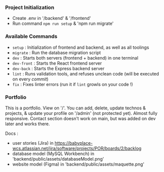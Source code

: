 ### Project Initialization

- Create .env in '/backend' & '/frontend'
- Run command `npm run setup` & 'npm run migrate'

### Available Commands

- `setup` : Initialization of frontend and backend, as well as all toolings
- `migrate` : Run the database migration script
- `dev` : Starts both servers (frontend + backend) in one terminal
- `dev-front` : Starts the React frontend server
- `dev-back` : Starts the Express backend server
- `lint` : Runs validation tools, and refuses unclean code (will be executed on every _commit_)
- `fix` : Fixes linter errors (run it if `lint` growls on your code !)

### Portfolio

This is a portfolio. View on '/'.
You can add, delete, update technos & projects, & update your profile on '/admin' (not protected yet).
Almost fully responsive.
Contact section doesn't work on main, but was added on dev later and works there.

Docs :

- user stories (Jira) in https://babyplace-wcs.atlassian.net/jira/software/projects/POR/boards/2/backlog
- database model (MySQL Workbench) in 'backend/public/assets/databaseModel.png'
- website model (Figma) in 'backend/public/assets/maquette.png'
